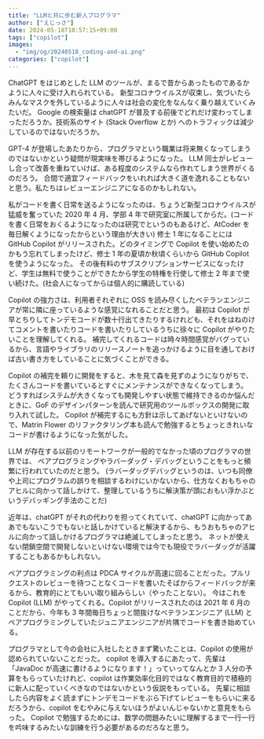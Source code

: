 ```yaml
---
title: "LLMと共に歩む新人プログラマ"
author: ["えじっさ"]
date: 2024-05-18T10:57:15+09:00
tags: ["copilot"]
images:
  - "img/og/20240518_coding-and-ai.png"
categories: ["copilot"]
---
```


ChatGPT をはじめとした LLM のツールが、まるで昔からあったものであるかように人々に受け入れられている。
新型コロナウイルスが収束し、気づいたらみんなマスクを外しているように人々は社会の変化をなんなく乗り越えていくみたいだ。
Google の検索量は chatGPT が普及する前後でどれだけ変わってしまっただろうか。技術系のサイト (Stack Overflow とか) へのトラフィックは減少しているのではないだろうか。

GPT-4 が登場したあたりから、プログラマという職業は将来無くなってしまうのではないかという疑問が現実味を帯びるようになった。
LLM 同士がレビューし合って改善を重ねていけば、ある程度のシステムなら作れてしまう世界がくるのだろう。
合間で適宜フィードバックをいれれば大きく道を逸れることもないと思う。私たちはレビューエンジニアになるのかもしれない。

私がコードを書く日常を送るようになったのは、ちょうど新型コロナウイルスが猛威を奮っていた 2020 年 4 月、学部 4 年で研究室に所属してからだ。(コードを書く日常をおくるようになったのは研究でというのもあるけど、AtCoder を毎日解くようになったからという理由が大きい)
修士 1 年になることには GitHub Copilot がリリースされた。どのタイミングで Copilot を使い始めたのかもう忘れてしまったけど、修士 1 年の夏頃か秋頃くらいから GitHub Copilot を使うようになった。
その後有料のサブスクリプションサービスになったけど、学生は無料で使うことができたから学生の特権を行使して修士 2 年まで使い続けた。(社会人になってからは個人的に購読している)

Copilot の強力さは、利用者それぞれに OSS を読み尽くしたベテランエンジニアが常に隣に座っているような感覚になれることだと思う。
最初は Copilot が早とちりしてトンデモコードが数十行出てきたりするけれども、それをはねのけてコメントを書いたりコードを書いたりしているうちに徐々に Copilot がやりたいことを理解してくれる。
補完してくれるコードは時々時間感覚がバグっているから、言語やライブラリのリリースノートを追っかけるように目を通しておけば古い書き方をしていることに気づくことができる。

Copilot の補完を頼りに開発をすると、木を見て森を見ずのようになりがちで、たくさんコードを書いているとすぐにメンテナンスができなくなってしまう。
どうすればシステムが大きくなっても開発しやすい状態で維持できるのか悩んだときに、GoF のデザインパターンを読んで研究用のツールボックスの開発に取り入れて試した。
Copilot が補完するにも方針は示してあげないといけないので、Matrin Flower のリファクタリング本も読んで勉強するとちょっときれいなコードが書けるようになった気がした。

LLM が存在する以前のリモートワークが一般的でなかった頃のプログラマの世界では、 ペアプログラミングやラバーダッグ・デバッグということをもっと頻繁に行われていたのだと思う。
(ラバーダッグデバッグというのは、いつも同僚や上司にプログラムの誤りを相談するわけにいかないから、仕方なくおもちゃのアヒルに向かって話しかけて、整理しているうちに解決策が頭におもい浮かぶというデバッギング手法のことだ)

近年は、chatGPT がそれの代わりを担ってくれていて、chatGPT に向かってああでもないこうでもないと話しかけていると解決するから、もうおもちゃのアヒルに向かって話しかけるプログラマは絶滅してしまったと思う。
ネットが使えない閉鎖空間で開発しないといけない環境では今でも現役でラバーダッグが活躍することもあるかもしれない。

ペアプログラミングの利点は PDCA サイクルが高速に回ることだった。プルリクエストのレビューを待つことなくコードを書いたそばからフィードバックが来るから、教育的にとてもいい取り組みらしい（やったことない）。
今はこれを Copilot (LLM) がやってくれる。Copilot がリリースされたのは 2021 年 6 月のことだから、今年も 3 年間毎日ちょっと間抜けなベテランエンジニア (LLM) とペアプログラミングしていたジュニアエンジニアが片隅でコードを書き始めている。

プログラマとして今の会社に入社したときまず驚いたことは、Copilot の使用が認められていないことだった。
copilot を導入するにあたって、先輩は「JavaDoc が高速に書けるようになります！」っていってなんとか 3 人分の予算をもらっていたけれど、copilot は作業効率化目的ではなく教育目的で積極的に新人に配っていくべきなのではないかという仮説をもっている。
先輩に相談したら内容をよく読まずにトンデモコードをぶら下げてレビューをもらいに来るだろうから、copilot をむやみに与えないほうがよいんじゃないかと意見をもらった。
Copilot で勉強するためには、数学の問題みたいに理解するまで一行一行を吟味するみたいな訓練を行う必要があるのだろなと思う。
